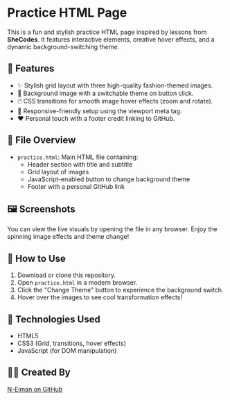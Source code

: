 # Practice HTML Page

This is a fun and stylish practice HTML page inspired by lessons from **SheCodes**. It features interactive elements, creative hover effects, and a dynamic background-switching theme.

## 🌟 Features

- ✨ Stylish grid layout with three high-quality fashion-themed images.
- 🎨 Background image with a switchable theme on button click.
- 🖱️ CSS transitions for smooth image hover effects (zoom and rotate).
- 📱 Responsive-friendly setup using the viewport meta tag.
- ❤️ Personal touch with a footer credit linking to GitHub.

## 📁 File Overview

- `practice.html`: Main HTML file containing:
  - Header section with title and subtitle
  - Grid layout of images
  - JavaScript-enabled button to change background theme
  - Footer with a personal GitHub link

## 🖼️ Screenshots

You can view the live visuals by opening the file in any browser. Enjoy the spinning image effects and theme change!

## 🧪 How to Use

1. Download or clone this repository.
2. Open `practice.html` in a modern browser.
3. Click the "Change Theme" button to experience the background switch.
4. Hover over the images to see cool transformation effects!

## 🔧 Technologies Used

- HTML5
- CSS3 (Grid, transitions, hover effects)
- JavaScript (for DOM manipulation)

## 👩‍💻 Created By

[N-Eiman on GitHub](https://github.com/N-Eiman)

